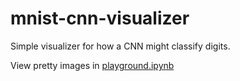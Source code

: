 # mnist-cnn-visualizer

Simple visualizer for how a CNN might classify digits.

View pretty images in [playground.ipynb](playground.ipynb)
